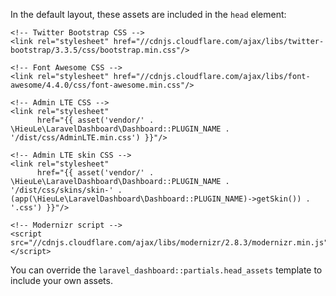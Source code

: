 In the default layout, these assets are included in the `head` element:

    <!-- Twitter Bootstrap CSS -->
    <link rel="stylesheet" href="//cdnjs.cloudflare.com/ajax/libs/twitter-bootstrap/3.3.5/css/bootstrap.min.css"/>
    
    <!-- Font Awesome CSS -->
    <link rel="stylesheet" href="//cdnjs.cloudflare.com/ajax/libs/font-awesome/4.4.0/css/font-awesome.min.css"/>
    
    <!-- Admin LTE CSS -->
    <link rel="stylesheet"
          href="{{ asset('vendor/' . \HieuLe\LaravelDashboard\Dashboard::PLUGIN_NAME . '/dist/css/AdminLTE.min.css') }}"/>
    
    <!-- Admin LTE skin CSS -->
    <link rel="stylesheet"
          href="{{ asset('vendor/' . \HieuLe\LaravelDashboard\Dashboard::PLUGIN_NAME . '/dist/css/skins/skin-' . (app(\HieuLe\LaravelDashboard\Dashboard::PLUGIN_NAME)->getSkin()) . '.css') }}"/>
    
    <!-- Modernizr script -->
    <script src="//cdnjs.cloudflare.com/ajax/libs/modernizr/2.8.3/modernizr.min.js"></script>


You can override the `laravel_dashboard::partials.head_assets` template to include your own assets.